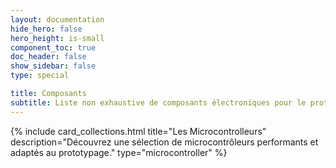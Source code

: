 ```yaml
---
layout: documentation
hide_hero: false
hero_height: is-small
component_toc: true
doc_header: false
show_sidebar: false
type: special

title: Composants
subtitle: Liste non exhaustive de composants électroniques pour le prototypage
---
```


{%
  include card_collections.html
  title="Les Microcontrolleurs"
  description="Découvrez une sélection de microcontrôleurs performants et adaptés au prototypage."
  type="microcontroller"
%}
